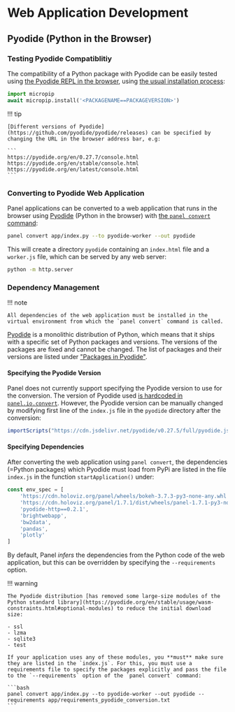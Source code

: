 # Web Application Development

## Pyodide (Python in the Browser)

### Testing Pyodide Compatiblitiy

The compatibility of a Python package with Pyodide can be easily tested using [the Pyodide REPL in the browser](https://pyodide.org/en/stable/console.html), using [the usual installation process](https://pyodide.org/en/stable/usage/loading-packages.html):

```python
import micropip
await micropip.install('<PACKAGENAME==PACKAGEVERSION>')
```

!!! tip

    [Different versions of Pyodide](https://github.com/pyodide/pyodide/releases) can be specified by changing the URL in the browser address bar, e.g:
    
    ```
    https://pyodide.org/en/0.27.7/console.html
    https://pyodide.org/en/stable/console.html
    https://pyodide.org/en/latest/console.html
    ```

### Converting to Pyodide Web Application

Panel applications can be converted to a web application that runs in the browser using [Pyodide](https://pyodide.org/en/stable/index.html) (Python in the browser) with [the `panel convert` command](https://panel.holoviz.org/how_to/wasm/convert.html):

```bash
panel convert app/index.py --to pyodide-worker --out pyodide
```

This will create a directory `pyodide` containing an `index.html` file and a `worker.js` file, which can be served by any web server:

```bash
python -m http.server
```

### Dependency Management

!!! note
    
    All dependencies of the web application must be installed in the virtual environment from which the `panel convert` command is called.

[Pyodide](https://pyodide.org/en/stable/index.html) is a monolithic distribution of Python, which means that it ships with a specific set of Python packages and versions. The versions of the packages are fixed and cannot be changed. The list of packages and their versions are listed under ["Packages in Pyodide"](https://pyodide.org/en/stable/usage/packages-in-pyodide.html).

#### Specifying the Pyodide Version

Panel does not currently support specifying the Pyodide version to use for the conversion. The version of Pyodide used [is hardcoded in `panel.io.convert`](https://github.com/holoviz/panel/blob/0eb8909c3ed3d8c964da6eed7cd4c2167488d058/panel/io/convert.py#L44). However, the Pyodide version can be manually changed by modifying first line of the `index.js` file in the `pyodide` directory after the conversion:

```javascript
importScripts("https://cdn.jsdelivr.net/pyodide/v0.27.5/full/pyodide.js");
```

#### Specifying Dependencies

After converting the web application using `panel convert`, the dependencies (=Python packages) which Pyodide must load from PyPi are listed in the file `index.js` in the function `startApplication()` under:

```javascript
const env_spec = [
    'https://cdn.holoviz.org/panel/wheels/bokeh-3.7.3-py3-none-any.whl',
    'https://cdn.holoviz.org/panel/1.7.1/dist/wheels/panel-1.7.1-py3-none-any.whl',
    'pyodide-http==0.2.1',
    'brightwebapp',
    'bw2data',
    'pandas',
    'plotly'
]
```

By default, Panel _infers_ the dependencies from the Python code of the web application, but this can be overridden by specifying the `--requirements` option.

!!! warning

    The Pyodide distribution [has removed some large-size modules of the Python standard library](https://pyodide.org/en/stable/usage/wasm-constraints.html#optional-modules) to reduce the initial download size:

    - ssl
    - lzma
    - sqlite3
    - test

    If your application uses any of these modules, you **must** make sure they are listed in the `index.js`. For this, you must use a requirements file to specify the packages explicitly and pass the file to the `--requirements` option of the `panel convert` command:

    ```bash
    panel convert app/index.py --to pyodide-worker --out pyodide --requirements app/requirements_pyodide_conversion.txt
    ```